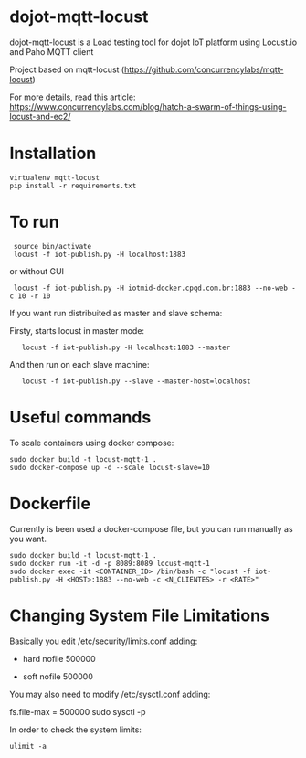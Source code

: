 # dojot-mqtt-locust
dojot-mqtt-locust is a Load testing tool for dojot IoT platform using Locust.io and Paho MQTT client

Project based on mqtt-locust (https://github.com/concurrencylabs/mqtt-locust)

For more details, read this article: https://www.concurrencylabs.com/blog/hatch-a-swarm-of-things-using-locust-and-ec2/


# Installation

```shell
virtualenv mqtt-locust
pip install -r requirements.txt
```

# To run

```shell
 source bin/activate
 locust -f iot-publish.py -H localhost:1883
```

 or without GUI
```shell
 locust -f iot-publish.py -H iotmid-docker.cpqd.com.br:1883 --no-web -c 10 -r 10
```

 If you want run distribuited as master and slave schema: 

Firsty, starts locust in master mode:
```shell
   locust -f iot-publish.py -H localhost:1883 --master
```
And then run on each slave machine:
```shell
   locust -f iot-publish.py --slave --master-host=localhost
```

# Useful commands

To scale containers using docker compose:
```shell
sudo docker build -t locust-mqtt-1 .
sudo docker-compose up -d --scale locust-slave=10
```


# Dockerfile

 Currently is been used a docker-compose file, but you can run manually as you want.

```shell
sudo docker build -t locust-mqtt-1 .
sudo docker run -it -d -p 8089:8089 locust-mqtt-1
sudo docker exec -it <CONTAINER_ID> /bin/bash -c "locust -f iot-publish.py -H <HOST>:1883 --no-web -c <N_CLIENTES> -r <RATE>"
```


# Changing System File Limitations

Basically you edit /etc/security/limits.conf adding:

* hard nofile 500000

* soft nofile 500000

You may also need to modify /etc/sysctl.conf adding:

fs.file-max = 500000
sudo sysctl -p


In order to check the system limits:

```shell
ulimit -a
```
